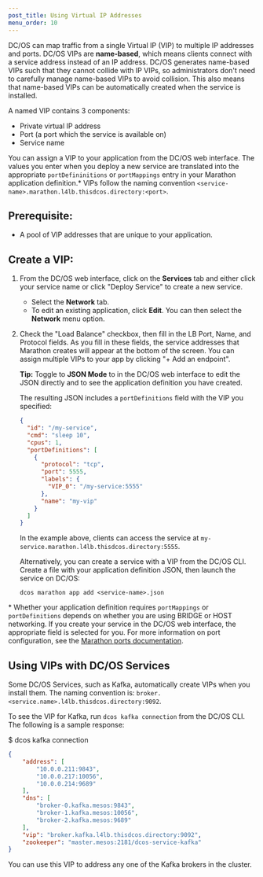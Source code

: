 ```yaml
---
post_title: Using Virtual IP Addresses
menu_order: 10
---
```

DC/OS can map traffic from a single Virtual IP (VIP) to multiple IP addresses and ports. DC/OS VIPs are **name-based**, which means clients connect with a service address instead of an IP address. DC/OS generates name-based VIPs such that they cannot collide with IP VIPs, so administrators don't need to carefully manage name-based VIPs to avoid collision. This also means that name-based VIPs can be automatically created when the service is installed.

A named VIP contains 3 components:

 * Private virtual IP address
 * Port (a port which the service is available on)
 * Service name

You can assign a VIP to your application from the DC/OS web interface. The values you enter when you deploy a new service are translated into the appropriate `portDefininitions` or `portMappings` entry in your Marathon application definition.* VIPs follow the naming convention `<service-name>.marathon.l4lb.thisdcos.directory:<port>`.

## Prerequisite:

*   A pool of VIP addresses that are unique to your application.

## Create a VIP:

1.  From the DC/OS web interface, click on the **Services** tab and either click your service name or click "Deploy Service" to create a new service.

    *   Select the **Network** tab.
    *   To edit an existing application, click **Edit**. You can then select the **Network** menu option.

2.  Check the "Load Balance" checkbox, then fill in the LB Port, Name, and Protocol fields. As you fill in these fields, the service addresses that Marathon creates will appear at the bottom of the screen. You can assign multiple VIPs to your app by clicking "+ Add an endpoint".

    **Tip:** Toggle to **JSON Mode** to in the DC/OS web interface to edit the JSON directly and to see the application definition you have created.

    The resulting JSON includes a `portDefinitions` field with the VIP you specified:
    
    ```json
    {
      "id": "/my-service",
      "cmd": "sleep 10",
      "cpus": 1,
      "portDefinitions": [
        {
          "protocol": "tcp",
          "port": 5555,
          "labels": {
            "VIP_0": "/my-service:5555"
          },
          "name": "my-vip"
        }
      ]
    }
    ```

    In the example above, clients can access the service at `my-service.marathon.l4lb.thisdcos.directory:5555`.
    
    Alternatively, you can create a service with a VIP from the DC/OS CLI. Create a file with your application definition JSON, then launch the service on DC/OS:
    
    ```
    dcos marathon app add <service-name>.json
    ```
    
\* Whether your application definition requires `portMappings` or `portDefinitions` depends on whether you are using BRIDGE or HOST networking. If you create your service in the DC/OS web interface, the appropriate field is selected for you. For more information on port configuration, see the [Marathon ports documentation][1].

## Using VIPs with DC/OS Services

Some DC/OS Services, such as Kafka, automatically create VIPs when you install them. The naming convention is: `broker.<service.name>.l4lb.thisdcos.directory:9092`.

To see the VIP for Kafka, run `dcos kafka connection` from the DC/OS CLI. The following is a sample response:

$ dcos kafka connection

```json
{
    "address": [
        "10.0.0.211:9843",
        "10.0.0.217:10056",
        "10.0.0.214:9689"
    ],
    "dns": [
        "broker-0.kafka.mesos:9843",
        "broker-1.kafka.mesos:10056",
        "broker-2.kafka.mesos:9689"
    ],
    "vip": "broker.kafka.l4lb.thisdcos.directory:9092",
    "zookeeper": "master.mesos:2181/dcos-service-kafka"
}
```

You can use this VIP to address any one of the Kafka brokers in the cluster.

 [1]: http://mesosphere.github.io/marathon/docs/ports.html
